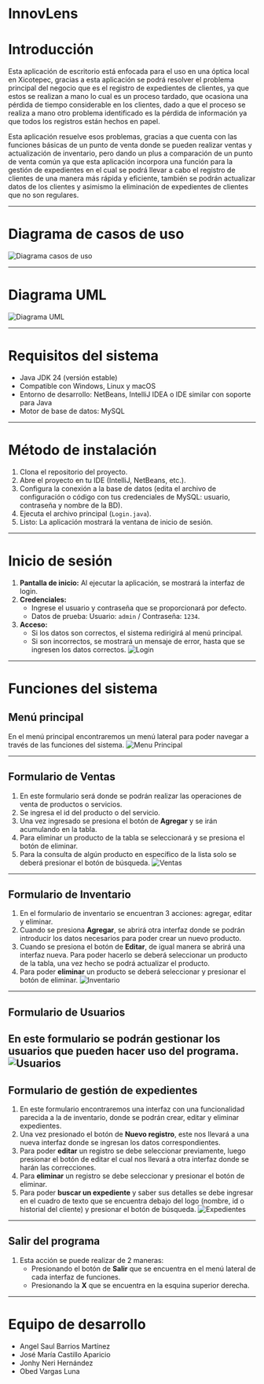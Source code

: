 # InnovLens



# Introducción

Esta aplicación de escritorio está enfocada para el uso en una óptica local en Xicotepec, gracias a esta aplicación se podrá resolver el problema principal del negocio que es el registro de expedientes de clientes, ya que estos se realizan a mano lo cual es un proceso tardado, que ocasiona una pérdida de tiempo considerable en los clientes, dado a que el proceso se realiza a mano otro problema identificado es la pérdida de información ya que todos los registros están hechos en papel.

Esta aplicación resuelve esos problemas, gracias a que cuenta con las funciones básicas de un punto de venta donde se pueden realizar ventas y actualización de inventario, pero dando un plus a comparación de un punto de venta común ya que esta aplicación incorpora una función para la gestión de expedientes en el cual se podrá llevar a cabo el registro de clientes de una manera más rápida y eficiente, también se podrán actualizar datos de los clientes y asimismo la eliminación de expedientes de clientes que no son regulares.

---

# Diagrama de casos de uso

![Diagrama casos de uso](assets/Casosdeuso.jpeg)

---

# Diagrama UML
![Diagrama UML](assets/Diagramauml.jpeg)

---

# Requisitos del sistema

- Java JDK 24 (versión estable)
- Compatible con Windows, Linux y macOS
- Entorno de desarrollo: NetBeans, IntelliJ IDEA o IDE similar con soporte para Java
- Motor de base de datos: MySQL

---

# Método de instalación

1. Clona el repositorio del proyecto.
2. Abre el proyecto en tu IDE (IntelliJ, NetBeans, etc.).
3. Configura la conexión a la base de datos (edita el archivo de configuración o código con tus credenciales de MySQL: usuario, contraseña y nombre de la BD).
4. Ejecuta el archivo principal (`Login.java`).
5. Listo: La aplicación mostrará la ventana de inicio de sesión.

---

# Inicio de sesión

1. **Pantalla de inicio:** Al ejecutar la aplicación, se mostrará la interfaz de login.  
2. **Credenciales:**  
   - Ingrese el usuario y contraseña que se proporcionará por defecto.  
   - Datos de prueba: Usuario: `admin` / Contraseña: `1234`.  
3. **Acceso:**  
   - Si los datos son correctos, el sistema redirigirá al menú principal.  
   - Si son incorrectos, se mostrará un mensaje de error, hasta que se ingresen los datos correctos.
![Login](assets/login.png)

---

# Funciones del sistema

## Menú principal

En el menú principal encontraremos un menú lateral para poder navegar a través de las funciones del sistema.
![Menu Principal](assets/log.jpeg)

---

## Formulario de Ventas

1. En este formulario será donde se podrán realizar las operaciones de venta de productos o servicios.
2. Se ingresa el id del producto o del servicio.
3. Una vez ingresado se presiona el botón de **Agregar** y se irán acumulando en la tabla.
4. Para eliminar un producto de la tabla se seleccionará y se presiona el botón de eliminar.
5. Para la consulta de algún producto en específico de la lista solo se deberá presionar el botón de búsqueda.
![Ventas](assets/ventas.png)
---

## Formulario de Inventario

1. En el formulario de inventario se encuentran 3 acciones: agregar, editar y eliminar.
2. Cuando se presiona **Agregar**, se abrirá otra interfaz donde se podrán introducir los datos necesarios para poder crear un nuevo producto.
3. Cuando se presiona el botón de **Editar**, de igual manera se abrirá una interfaz nueva. Para poder hacerlo se deberá seleccionar un producto de la tabla, una vez hecho se podrá actualizar el producto.
4. Para poder **eliminar** un producto se deberá seleccionar y presionar el botón de eliminar.
![Inventario](assets/inventario.jpeg)
---

## Formulario de Usuarios

En este formulario se podrán gestionar los usuarios que pueden hacer uso del programa.
![Usuarios](assets/usuarios.jpeg)
---

## Formulario de gestión de expedientes

1. En este formulario encontraremos una interfaz con una funcionalidad parecida a la de inventario, donde se podrán crear, editar y eliminar expedientes.
2. Una vez presionado el botón de **Nuevo registro**, este nos llevará a una nueva interfaz donde se ingresan los datos correspondientes.
3. Para poder **editar** un registro se debe seleccionar previamente, luego presionar el botón de editar el cual nos llevará a otra interfaz donde se harán las correcciones.
4. Para **eliminar** un registro se debe seleccionar y presionar el botón de eliminar.
5. Para poder **buscar un expediente** y saber sus detalles se debe ingresar en el cuadro de texto que se encuentra debajo del logo (nombre, id o historial del cliente) y presionar el botón de búsqueda.
![Expedientes](assets/expedientes.jpeg)
---

## Salir del programa

1. Esta acción se puede realizar de 2 maneras:
   - Presionando el botón de **Salir** que se encuentra en el menú lateral de cada interfaz de funciones.  
   - Presionando la **X** que se encuentra en la esquina superior derecha.  

---

# Equipo de desarrollo

- Angel Saul Barrios Martínez
- José María Castillo Aparicio
- Jonhy Neri Hernández
- Obed Vargas Luna


